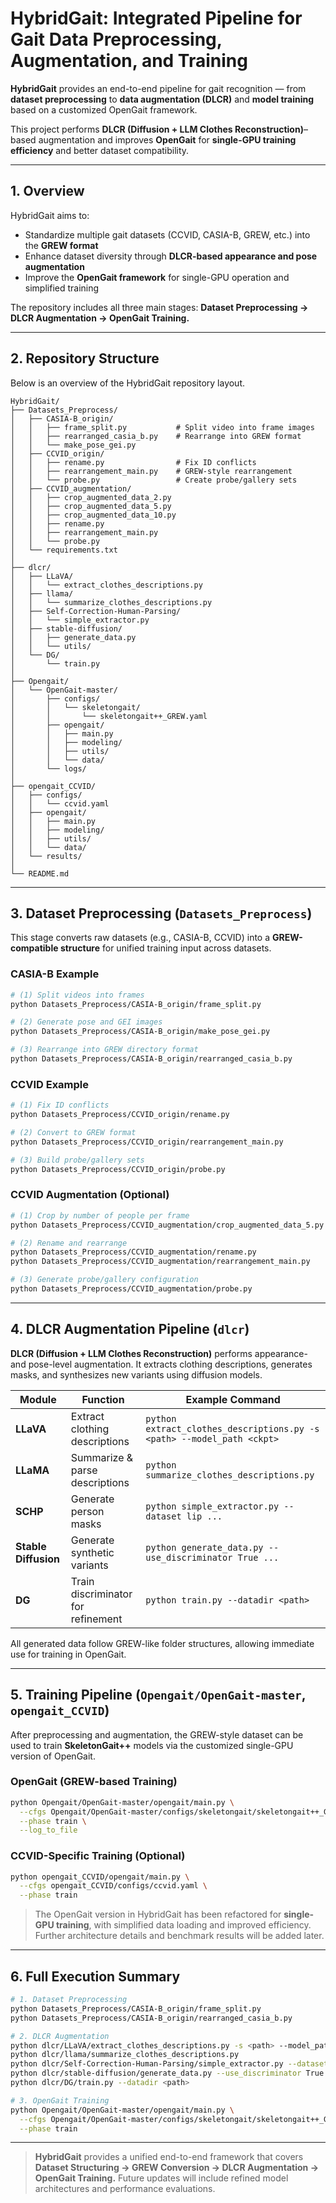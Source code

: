 # HybridGait: Integrated Pipeline for Gait Data Preprocessing, Augmentation, and Training

**HybridGait** provides an end-to-end pipeline for gait recognition —
from **dataset preprocessing** to **data augmentation (DLCR)** and **model training** based on a customized OpenGait framework.

This project performs **DLCR (Diffusion + LLM Clothes Reconstruction)**–based augmentation
and improves **OpenGait** for **single-GPU training efficiency** and better dataset compatibility.

---

## 1. Overview

HybridGait aims to:

* Standardize multiple gait datasets (CCVID, CASIA-B, GREW, etc.) into the **GREW format**
* Enhance dataset diversity through **DLCR-based appearance and pose augmentation**
* Improve the **OpenGait framework** for single-GPU operation and simplified training

The repository includes all three main stages:
**Dataset Preprocessing → DLCR Augmentation → OpenGait Training.**

---

## 2. Repository Structure

Below is an overview of the HybridGait repository layout.

```
HybridGait/
├── Datasets_Preprocess/
│   ├── CASIA-B_origin/
│   │   ├── frame_split.py           # Split video into frame images
│   │   ├── rearranged_casia_b.py    # Rearrange into GREW format
│   │   └── make_pose_gei.py
│   ├── CCVID_origin/
│   │   ├── rename.py                # Fix ID conflicts
│   │   ├── rearrangement_main.py    # GREW-style rearrangement
│   │   └── probe.py                 # Create probe/gallery sets
│   ├── CCVID_augmentation/
│   │   ├── crop_augmented_data_2.py
│   │   ├── crop_augmented_data_5.py
│   │   ├── crop_augmented_data_10.py
│   │   ├── rename.py
│   │   ├── rearrangement_main.py
│   │   └── probe.py
│   └── requirements.txt
│
├── dlcr/
│   ├── LLaVA/
│   │   └── extract_clothes_descriptions.py
│   ├── llama/
│   │   └── summarize_clothes_descriptions.py
│   ├── Self-Correction-Human-Parsing/
│   │   └── simple_extractor.py
│   ├── stable-diffusion/
│   │   ├── generate_data.py
│   │   └── utils/
│   └── DG/
│       └── train.py
│
├── Opengait/
│   └── OpenGait-master/
│       ├── configs/
│       │   └── skeletongait/
│       │       └── skeletongait++_GREW.yaml
│       ├── opengait/
│       │   ├── main.py
│       │   ├── modeling/
│       │   ├── utils/
│       │   └── data/
│       └── logs/
│
├── opengait_CCVID/
│   ├── configs/
│   │   └── ccvid.yaml
│   ├── opengait/
│   │   ├── main.py
│   │   ├── modeling/
│   │   ├── utils/
│   │   └── data/
│   └── results/
│
└── README.md
```

---

## 3. Dataset Preprocessing (`Datasets_Preprocess`)

This stage converts raw datasets (e.g., CASIA-B, CCVID) into a **GREW-compatible structure**
for unified training input across datasets.

### CASIA-B Example

```bash
# (1) Split videos into frames
python Datasets_Preprocess/CASIA-B_origin/frame_split.py

# (2) Generate pose and GEI images
python Datasets_Preprocess/CASIA-B_origin/make_pose_gei.py

# (3) Rearrange into GREW directory format
python Datasets_Preprocess/CASIA-B_origin/rearranged_casia_b.py
```

### CCVID Example

```bash
# (1) Fix ID conflicts
python Datasets_Preprocess/CCVID_origin/rename.py

# (2) Convert to GREW format
python Datasets_Preprocess/CCVID_origin/rearrangement_main.py

# (3) Build probe/gallery sets
python Datasets_Preprocess/CCVID_origin/probe.py
```

### CCVID Augmentation (Optional)

```bash
# (1) Crop by number of people per frame
python Datasets_Preprocess/CCVID_augmentation/crop_augmented_data_5.py

# (2) Rename and rearrange
python Datasets_Preprocess/CCVID_augmentation/rename.py
python Datasets_Preprocess/CCVID_augmentation/rearrangement_main.py

# (3) Generate probe/gallery configuration
python Datasets_Preprocess/CCVID_augmentation/probe.py
```

---

## 4. DLCR Augmentation Pipeline (`dlcr`)

**DLCR (Diffusion + LLM Clothes Reconstruction)** performs appearance- and pose-level augmentation.
It extracts clothing descriptions, generates masks, and synthesizes new variants using diffusion models.

| Module               | Function                           | Example Command                                                        |
| -------------------- | ---------------------------------- | ---------------------------------------------------------------------- |
| **LLaVA**            | Extract clothing descriptions      | `python extract_clothes_descriptions.py -s <path> --model_path <ckpt>` |
| **LLaMA**            | Summarize & parse descriptions     | `python summarize_clothes_descriptions.py`                             |
| **SCHP**             | Generate person masks              | `python simple_extractor.py --dataset lip ...`                         |
| **Stable Diffusion** | Generate synthetic variants        | `python generate_data.py --use_discriminator True ...`                 |
| **DG**               | Train discriminator for refinement | `python train.py --datadir <path>`                                     |

All generated data follow GREW-like folder structures,
allowing immediate use for training in OpenGait.

---

## 5. Training Pipeline (`Opengait/OpenGait-master`, `opengait_CCVID`)

After preprocessing and augmentation,
the GREW-style dataset can be used to train **SkeletonGait++** models
via the customized single-GPU version of OpenGait.

### OpenGait (GREW-based Training)

```bash
python Opengait/OpenGait-master/opengait/main.py \
  --cfgs Opengait/OpenGait-master/configs/skeletongait/skeletongait++_GREW.yaml \
  --phase train \
  --log_to_file
```

### CCVID-Specific Training (Optional)

```bash
python opengait_CCVID/opengait/main.py \
  --cfgs opengait_CCVID/configs/ccvid.yaml \
  --phase train
```

> The OpenGait version in HybridGait has been refactored for **single-GPU training**,
> with simplified data loading and improved efficiency.
> Further architecture details and benchmark results will be added later.

---

## 6. Full Execution Summary

```bash
# 1️. Dataset Preprocessing
python Datasets_Preprocess/CASIA-B_origin/frame_split.py
python Datasets_Preprocess/CASIA-B_origin/rearranged_casia_b.py

# 2️. DLCR Augmentation
python dlcr/LLaVA/extract_clothes_descriptions.py -s <path> --model_path <ckpt>
python dlcr/llama/summarize_clothes_descriptions.py
python dlcr/Self-Correction-Human-Parsing/simple_extractor.py --dataset lip ...
python dlcr/stable-diffusion/generate_data.py --use_discriminator True ...
python dlcr/DG/train.py --datadir <path>

# 3️. OpenGait Training
python Opengait/OpenGait-master/opengait/main.py \
  --cfgs Opengait/OpenGait-master/configs/skeletongait/skeletongait++_GREW.yaml \
  --phase train
```

---

> **HybridGait** provides a unified end-to-end framework that covers
> **Dataset Structuring → GREW Conversion → DLCR Augmentation → OpenGait Training.**
> Future updates will include refined model architectures and performance evaluations.

